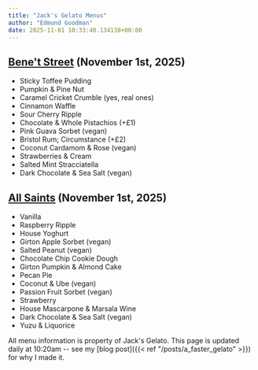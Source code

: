 ```yaml
---
title: "Jack's Gelato Menus"
author: "Edmund Goodman"
date: 2025-11-01 10:33:40.134138+00:00
---
```


## [Bene't Street](https://www.jacksgelato.com/bene-t-street-menu) (November 1st, 2025)

- Sticky Toffee Pudding
- Pumpkin & Pine Nut
- Caramel Cricket Crumble (yes, real ones)
- Cinnamon Waffle
- Sour Cherry Ripple
- Chocolate & Whole Pistachios (+£1)
- Pink Guava Sorbet (vegan)
- Bristol Rum; Circumstance (+£2)
- Coconut Cardamom & Rose (vegan)
- Strawberries & Cream
- Salted Mint Stracciatella
- Dark Chocolate & Sea Salt (vegan)


## [All Saints](https://www.jacksgelato.com/all-saints-menu) (﻿November 1st, 2025)

- Vanilla
- Raspberry Ripple
- House Yoghurt
- Girton Apple Sorbet  (vegan)
- Salted Peanut (vegan)
- Chocolate Chip Cookie Dough
- Girton Pumpkin & Almond Cake
- Pecan Pie
- Coconut & Ube (vegan)
- Passion Fruit Sorbet (vegan)
- Strawberry
- House Mascarpone & Marsala Wine
- Dark Chocolate & Sea Salt (vegan)
- Yuzu & Liquorice

All menu information is property of Jack's Gelato. This page is
updated daily at 10:20am -- see my
[blog post]({{< ref "/posts/a_faster_gelato" >}}) for why I made it.
